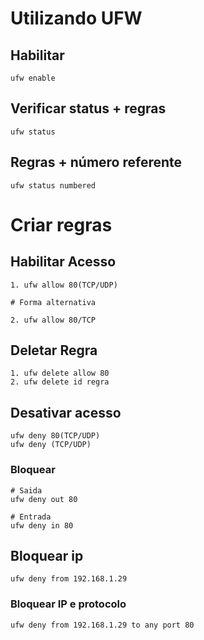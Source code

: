 # Utilizando UFW


## Habilitar 
    ufw enable

## Verificar status + regras
    ufw status 

## Regras + número referente
    ufw status numbered

# Criar regras

## Habilitar Acesso
    1. ufw allow 80(TCP/UDP) 

    # Forma alternativa

    2. ufw allow 80/TCP

## Deletar Regra
    1. ufw delete allow 80
    2. ufw delete id regra

## Desativar acesso 
    ufw deny 80(TCP/UDP)
    ufw deny (TCP/UDP)

### Bloquear
    # Saida
    ufw deny out 80

    # Entrada
    ufw deny in 80

## Bloquear ip
    ufw deny from 192.168.1.29

### Bloquear IP e protocolo 
    ufw deny from 192.168.1.29 to any port 80


